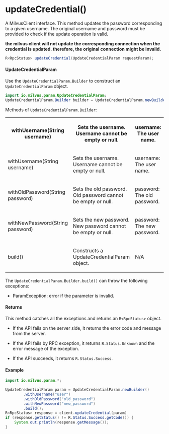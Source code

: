 # updateCredential()

A MilvusClient interface. This method updates the password corresponding to a given username. The original username and password must be provided to check if the update operation is valid. 

<div class="admonition note">

<p><b>the milvus client will not update the corresponding connection when the credential is updated. therefore, the original connection might be invalid.</b></p>

</div>

```java
R<RpcStatus> updateCredential(UpdateCredentialParam requestParam);
```

#### UpdateCredentialParam

Use the `UpdateCredentialParam.Builder` to construct an `UpdateCredentialParam` object.

```java
import io.milvus.param.UpdateCredentialParam;
UpdateCredentialParam.Builder builder = UpdateCredentialParam.newBuilder();
```

Methods of `UpdateCredentialParam.Builder`:

<table>
    <tr>
        <th><p>withUsername(String username)</p></th>
        <th><p>Sets the username. Username cannot be empty or null.</p></th>
        <th><p>username: The user name.</p></th>
    </tr>
    <tr>
        <td><p>withUsername(String username)</p></td>
        <td><p>Sets the username. Username cannot be empty or null.</p></td>
        <td><p>username: The user name.</p></td>
    </tr>
    <tr>
        <td><p>withOldPassword(String password)</p></td>
        <td><p>Sets the old password. Old password cannot be empty or null.</p></td>
        <td><p>password: The old password.</p></td>
    </tr>
    <tr>
        <td><p>withNewPassword(String password)</p></td>
        <td><p>Sets the new password. New password cannot be empty or null.</p></td>
        <td><p>password: The new password.</p></td>
    </tr>
    <tr>
        <td><p>build()</p></td>
        <td><p>Constructs a UpdateCredentialParam object.</p></td>
        <td><p>N/A</p></td>
    </tr>
</table>

The `UpdateCredentialParam.Builder.build()` can throw the following exceptions:

- ParamException: error if the parameter is invalid.

#### Returns

This method catches all the exceptions and returns an `R<RpcStatus>` object.

- If the API fails on the server side, it returns the error code and message from the server.

- If the API fails by RPC exception, it returns `R.Status.Unknown` and the error message of the exception.

- If the API succeeds, it returns `R.Status.Success`.

#### Example

```java
import io.milvus.param.*;

UpdateCredentialParam param = UpdateCredentialParam.newBuilder()
        .withUsername("user")
        .withOldPassword("old_password")
        .withNewPassword("new_password")
        .build();
R<RpcStatus> response = client.updateCredential(param)
if (response.getStatus() != R.Status.Success.getCode()) {
    System.out.println(response.getMessage());
}
```
